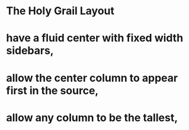 # The Holy Grail Layout

# have a fluid center with fixed width sidebars,

# allow the center column to appear first in the source,

# allow any column to be the tallest,

